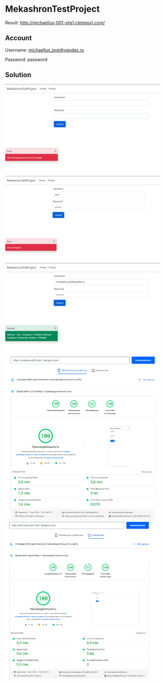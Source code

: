 # MekashronTestProject

Result: http://michaellux-001-site1.ctempurl.com/

## Account

Username: michaellux_test@yandex.ru

Password: password

## Solution
![Скриншот программы](./Screenshot_1.png)
![Скриншот программы](./Screenshot_2.png)
![Скриншот программы](./Screenshot_3.png)
![Скриншот программы](./Screenshot_4.png)
![Скриншот программы](./Screenshot_5.png)
